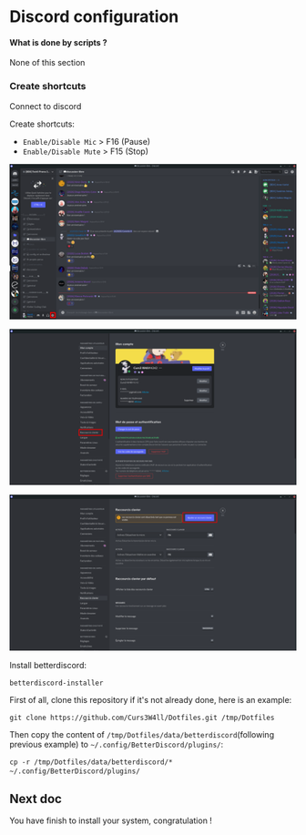 # Discord configuration

#### What is done by scripts ?
None of this section

### Create shortcuts

Connect to discord

Create shortcuts:
- `Enable/Disable Mic` > F16 (Pause)
- `Enable/Disable Mute` > F15 (Stop)

![Discord settings](img/discord_settings.png)

![Discord shortcuts](img/discord_shortcuts.png)

![Discord new shortcut](img/discord_add-new.png)

Install betterdiscord:
```
betterdiscord-installer
```

First of all, clone this repository if it's not already done, here is an example:
```
git clone https://github.com/Curs3W4ll/Dotfiles.git /tmp/Dotfiles
```

Then copy the content of `/tmp/Dotfiles/data/betterdiscord`(following previous example) to `~/.config/BetterDiscord/plugins/`:
```
cp -r /tmp/Dotfiles/data/betterdiscord/* ~/.config/BetterDiscord/plugins/
```

## Next doc

You have finish to install your system, congratulation !
